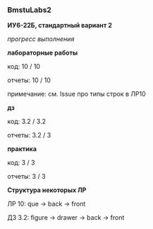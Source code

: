 ### BmstuLabs2 

**ИУ6-22Б, стандартный вариант 2**

*прогресс выполнения*

**лабораторные работы**

код: 10 / 10

отчеты: 10 / 10

примечание: см. Issue про типы строк в ЛР10

**дз**

код: 3.2 / 3.2

отчеты: 3.2 / 3

**практика**

код: 3 / 3 

отчеты: 3 / 3

**Структура некоторых ЛР**

ЛР 10: que -> back -> front

ДЗ 3.2: figure -> drawer -> back -> front